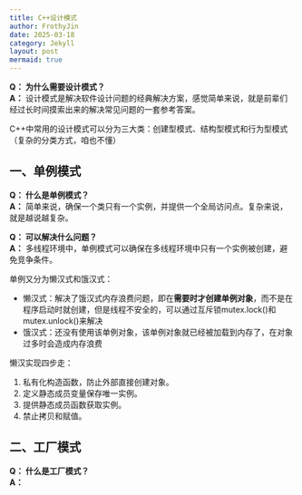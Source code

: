 ```yaml
---
title: C++设计模式
author: FrothyJin
date: 2025-03-18
category: Jekyll
layout: post
mermaid: true
---
```


**Q： 为什么需要设计模式？**<br>
**A：** 设计模式是解决软件设计问题的经典解决方案，感觉简单来说，就是前辈们经过长时间摸索出来的解决常见问题的一套参考答案。

C++中常用的设计模式可以分为三大类：创建型模式、结构型模式和行为型模式（复杂的分类方式，咱也不懂）

## 一、单例模式

**Q： 什么是单例模式？**<br>
**A：** 简单来说，确保一个类只有一个实例，并提供一个全局访问点。复杂来说，就是越说越复杂。

**Q： 可以解决什么问题？**<br>
**A：** 多线程环境中，单例模式可以确保在多线程环境中只有一个实例被创建，避免竞争条件。

单例又分为懒汉式和饿汉式：
- 懒汉式：解决了饿汉式内存浪费问题，即在**需要时才创建单例对象**，而不是在程序启动时就创建，但是线程不安全的，可以通过互斥锁mutex.lock()和mutex.unlock()来解决
- 饿汉式：还没有使用该单例对象，该单例对象就已经被加载到内存了，在对象过多时会造成内存浪费


懒汉实现四步走：
1. 私有化构造函数，防止外部直接创建对象。
1. 定义静态成员变量保存唯一实例。
1. 提供静态成员函数获取实例。
1. 禁止拷贝和赋值。


## 二、工厂模式

**Q： 什么是工厂模式？**<br>
**A：** 


